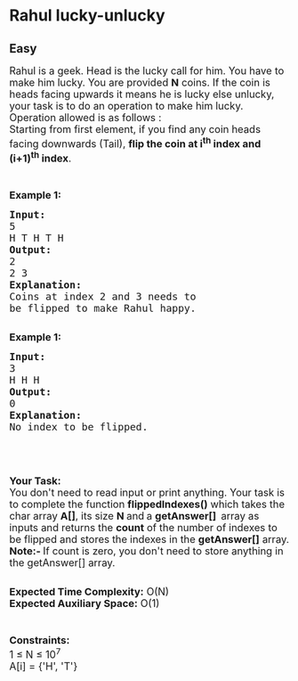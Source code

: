 # Rahul lucky-unlucky
## Easy
<div class="problems_problem_content__Xm_eO"><p><span style="font-size:18px">Rahul is a geek. Head is the lucky call for him. You have to make him lucky. You are provided <strong>N</strong> coins. If the coin is heads facing upwards it means he is lucky else unlucky, your task is to do an operation to make him lucky. Operation allowed is as follows :<br>
Starting from first element, if you find any coin heads facing downwards (Tail), <strong>flip the coin at i<sup>th</sup> index and (i+1)<sup>th</sup> index</strong>. &nbsp;</span></p>

<p>&nbsp;</p>

<p><span style="font-size:18px"><strong>Example 1:</strong></span></p>

<pre><span style="font-size:18px"><strong>Input:</strong>
5
H T H T H
<strong>Output:</strong>
2
2 3
<strong>Explanation:
</strong>Coins at index 2 and 3 needs to
be flipped to make Rahul happy.</span>
</pre>

<div><br>
<span style="font-size:18px"><strong>Example 1:</strong></span></div>

<pre><span style="font-size:18px"><strong>Input:</strong>
3
H H H
<strong>Output:</strong>
0
<strong>Explanation:
</strong>No index to be flipped.</span></pre>

<div>&nbsp;</div>

<p>&nbsp;</p>

<p><span style="font-size:18px"><strong>Your Task:&nbsp;&nbsp;</strong><br>
You don't need to read input or print anything. Your task is to complete the function&nbsp;<strong>flippedIndexes()</strong>&nbsp;which takes the char array <strong>A[]</strong>, its size <strong>N </strong>and<strong> </strong>a <strong>getAnswer[]&nbsp; </strong>array as inputs and returns the <strong>count</strong> of the number of indexes to be flipped and stores the indexes in the <strong>getAnswer[]</strong> array.<br>
<strong>Note:- </strong>If count is zero, you don't need to store anything in the getAnswer[] array.</span></p>

<p><br>
<span style="font-size:18px"><strong>Expected Time Complexity:</strong> O(N)<br>
<strong>Expected Auxiliary Space:</strong> O(1)</span></p>

<p>&nbsp;</p>

<p><span style="font-size:18px"><strong>Constraints:</strong><br>
1 ≤ N ≤ 10<sup>7</sup><br>
A[i] = {'H', 'T'}</span></p>
</div>